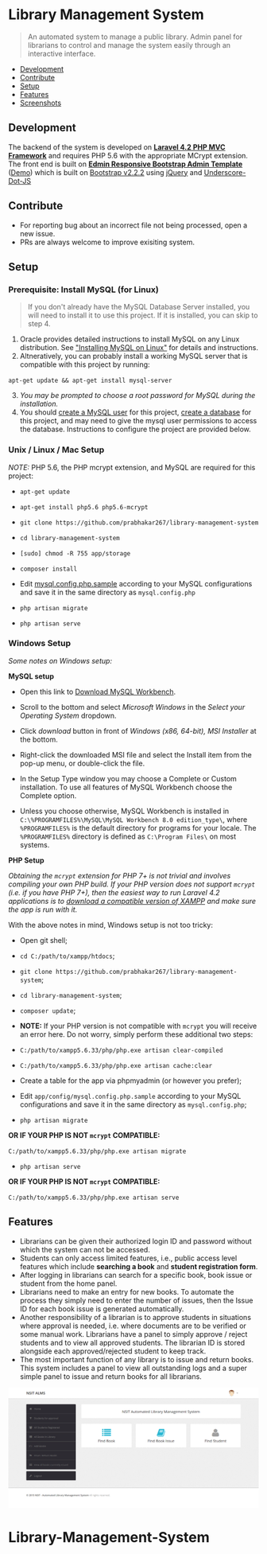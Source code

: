 # Library Management System

> An automated system to manage a public library. Admin panel for librarians to control and manage the system easily through an interactive interface.

 + [Development](#development)
 + [Contribute](#contribute)
 + [Setup](#setup)
 + [Features](#features)
 + [Screenshots](meta/README.md)

## Development
The backend of the system is developed on **[Laravel 4.2 PHP MVC Framework](http://laravel.com/)** and requires PHP 5.6 with the appropriate MCrypt extension.
The front end is built on **[Edmin Responsive Bootstrap Admin Template](http://egrappler.com/responsive-bootstrap-admin-template-edmin/)** ([Demo](http://www.egrappler.com/edmin/index.html)) which is built on [Bootstrap v2.2.2](http://bootstrapdocs.com/v2.2.2/docs/) using [jQuery](https://blog.jquery.com/2013/02/04/jquery-1-9-1-released/) and [Underscore-Dot-JS](http://underscorejs.org/)

## Contribute
+ For reporting bug about an incorrect file not being processed, open a new issue.
+ PRs are always welcome to improve exisiting system.

## Setup

### Prerequisite: Install MySQL (for Linux)

> If you don't already have the MySQL Database Server installed, you will need to install it to use this project. If it is installed, you can skip to step 4.

1. Oracle provides detailed instructions to install MySQL on any Linux distribution. See ["Installing MySQL on Linux"](https://dev.mysql.com/doc/refman/8.0/en/linux-installation.html) for details and instructions. 
2. Altneratively, you can probably install a working MySQL server that is compatible with this project by running:

`apt-get update && apt-get install mysql-server`

3. *You may be prompted to choose a root password for MySQL during the installation.*
4. You should [create a MySQL user](https://dev.mysql.com/doc/refman/8.0/en/adding-users.html) for this project, [create a database](https://dev.mysql.com/doc/refman/8.0/en/create-database.html) for this project, and may need to give the mysql user permissions to access the database. Instructions to configure the project are provided below.

### Unix / Linux / Mac Setup

*NOTE:* PHP 5.6, the PHP mcrypt extension, and MySQL are required for this project:

* `apt-get update`

* `apt-get install php5.6 php5.6-mcrypt`

* `git clone https://github.com/prabhakar267/library-management-system`

* `cd library-management-system`

* `[sudo] chmod -R 755 app/storage`

* `composer install`

 * Edit [mysql.config.php.sample](app/config/mysql.config.php.sample) according to your MySQL configurations and save it in the same directory as ```mysql.config.php```

* `php artisan migrate`

* `php artisan serve`

### Windows Setup

*Some notes on Windows setup:*

**MySQL setup**

* Open this link to [Download MySQL Workbench](https://dev.mysql.com/downloads/workbench/).

* Scroll to the bottom and select *Microsoft Windows* in the *Select your Operating System* dropdown.

* Click *download* button in front of *Windows (x86, 64-bit), MSI Installer* at the bottom.

* Right-click the downloaded MSI file and select the Install item from the pop-up menu, or double-click the file.

* In the Setup Type window you may choose a Complete or Custom installation. To use all features of MySQL Workbench choose the Complete option.

* Unless you choose otherwise, MySQL Workbench is installed in `C:\%PROGRAMFILES%\MySQL\MySQL Workbench 8.0 edition_type\`, where `%PROGRAMFILES%` is the default directory for programs for your locale. The `%PROGRAMFILES%` directory is defined as `C:\Program Files\` on most systems.


**PHP Setup**

*Obtaining the `mcrypt` extension for PHP 7+ is not trivial and involves compiling your own PHP build.
If your PHP version does not support `mcrypt` (i.e. if you have PHP 7+), then the easiest way to run Laravel 4.2 applications is to [download a compatible version of XAMPP](https://www.apachefriends.org/xampp-files/5.6.33/xampp-win32-5.6.33-0-VC11-installer.exe) and make sure the app is run with it.*

With the above notes in mind, Windows setup is not too tricky:

* Open git shell;

* `cd C:/path/to/xampp/htdocs`;

* `git clone https://github.com/prabhakar267/library-management-system`;

* `cd library-management-system`;

* `composer update`;

* **NOTE:** If your PHP version is not compatible with `mcrypt` you will receive an error here. Do not worry, simply perform these additional two steps:
 * `C:/path/to/xampp5.6.33/php/php.exe artisan clear-compiled`
 * `C:/path/to/xampp5.6.33/php/php.exe artisan cache:clear`

* Create a table for the app via phpmyadmin (or however you prefer);

* Edit `app/config/mysql.config.php.sample` according to your MySQL configurations and save it in the same directory as `mysql.config.php`;

* `php artisan migrate`

 **OR IF YOUR PHP IS NOT `mcrypt` COMPATIBLE:**

 `C:/path/to/xampp5.6.33/php/php.exe artisan migrate`

* `php artisan serve`

 **OR IF YOUR PHP IS NOT `mcrypt` COMPATIBLE:**

 `C:/path/to/xampp5.6.33/php/php.exe artisan serve`

## Features
 + Librarians can be given their authorized login ID and password without which the system can not be accessed.
 + Students can only access limited features, i.e., public access level features which include **searching a book** and **student registration form**.
 + After logging in librarians can search for a specific book, book issue or student from the home panel.
 + Librarians need to make an entry for new books. To automate the process they simply need to enter the number of issues, then the Issue ID for each book issue is generated automatically.
 + Another responsibility of a librarian is to approve students in situations where approval is needed, i.e. where documents are to be verified or some manual work. Librarians have a panel to simply approve / reject students and to view all approved students. The librarian ID is stored alongside each approved/rejected student to keep track.
 + The most important function of any library is to issue and return books. This system includes a panel to view all outstanding logs and a super simple panel to issue and return books for all librarians.


![](meta/screencapture-library-local-1450375427449.png)
# Library-Management-System
